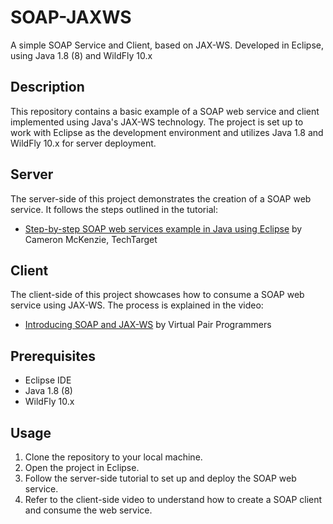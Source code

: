 # SOAP-JAXWS
A simple SOAP Service and Client, based on JAX-WS.
Developed in Eclipse, using Java 1.8 (8) and WildFly 10.x

## Description
This repository contains a basic example of a SOAP web service and client implemented using Java's JAX-WS technology. The project is set up to work with Eclipse as the development environment and utilizes Java 1.8 and WildFly 10.x for server deployment.

## Server
The server-side of this project demonstrates the creation of a SOAP web service. It follows the steps outlined in the tutorial:
- [Step-by-step SOAP web services example in Java using Eclipse](https://www.theserverside.com/video/Step-by-step-SOAP-web-services-example-in-Java-using-Eclipse) by Cameron McKenzie, TechTarget

## Client
The client-side of this project showcases how to consume a SOAP web service using JAX-WS. The process is explained in the video:
- [Introducing SOAP and JAX-WS](https://youtu.be/fE1pVSiXNkU) by Virtual Pair Programmers

## Prerequisites
- Eclipse IDE
- Java 1.8 (8)
- WildFly 10.x

## Usage
1. Clone the repository to your local machine.
2. Open the project in Eclipse.
3. Follow the server-side tutorial to set up and deploy the SOAP web service.
4. Refer to the client-side video to understand how to create a SOAP client and consume the web service.
